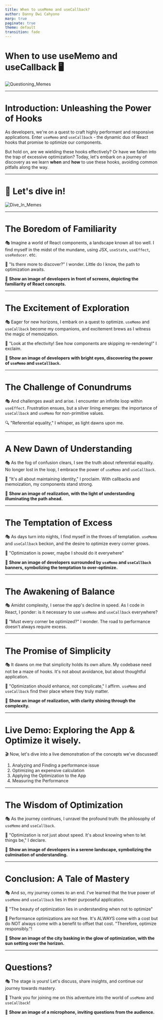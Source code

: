 ```yaml
---
title: When to useMemo and useCallback?
author: Danny Dwi Cahyono
marp: true
paginate: true
theme: default
transition: fade
---
```


# When to use useMemo and useCallback 🖥

![Questioning_Memes](https://media.tenor.com/3qErfSDAKhYAAAAC/confused-jackie-chan.gif)

---
# Introduction: Unleashing the Power of Hooks

As developers, we're on a quest to craft highly performant and responsive applications. Enter `useMemo` and `useCallback` - the dynamic duo of React hooks that promise to optimize our components.

But hold on, are we wielding these hooks effectively? Or have we fallen into the trap of excessive optimization? Today, let's embark on a journey of discovery as we learn **when** and **how** to use these hooks, avoiding common pitfalls along the way.

---


# 🎥 Let's dive in!

![Dive_In_Memes](https://i.imgflip.com/2ia12b.jpg)


---

# The Boredom of Familiarity

🎭 Imagine a world of React components, a landscape known all too well. I find myself in the midst of the mundane, using JSX, `useState`, `useEffect`, `useReducer`. etc.

🎤 "Is there more to discover?" I wonder. Little do I know, the path to optimization awaits.

🎥 **Show an image of developers in front of screens, depicting the familiarity of React concepts.**

---

# The Excitement of Exploration

🎭 Eager for new horizons, I embark on a quest to optimize. `useMemo` and `useCallback` become my companions, and excitement brews as I witness the magic of memoization.

🎤 "Look at the efectivity! See how components are skipping re-rendering!" I exclaim.

🎥 **Show an image of developers with bright eyes, discovering the power of `useMemo` and `useCallback`.**

---

# The Challenge of Conundrums

🎭 And challenges await and arise. I encounter an infinite loop within `useEffect`. Frustration ensues, but a silver lining emerges: the importance of `useCallback` and `useMemo` for non-primitive values.

🔍 "Referential equality," I whisper, as light dawns upon me.

---

# A New Dawn of Understanding

🎭 As the fog of confusion clears, I see the truth about referential equality. No longer lost in the loop, I embrace the power of `useMemo` and `useCallback`.

🎤 "It's all about maintaining identity," I proclaim. With callbacks and memoization, my components stand strong.

🎥 **Show an image of realization, with the light of understanding illuminating the path ahead.**

---

# The Temptation of Excess

🎭 As days turn into nights, I find myself in the throes of temptation. `useMemo` and `useCallback` beckon, and the desire to optimize every corner grows.

🎤 "Optimization is power, maybe I should do it everywhere"

🎥 **Show an image of developers surrounded by `useMemo` and `useCallback` banners, symbolizing the temptation to over-optimize.**

---

# The Awakening of Balance

🎭 Amidst complexity, I sense the app's decline in speed. As I code in React, I ponder: is it necessary to use `useMemo` and `useCallback` everywhere?

🤔 "Must every corner be optimized?" I wonder. The road to performance doesn't always require excess.

---

# The Promise of Simplicity

🎭 It dawns on me that simplicity holds its own allure. My codebase need not be a maze of hooks. It's not about avoidance, but about thoughtful application.

🎤 "Optimization should enhance, not complicate," I affirm. `useMemo` and `useCallback` find their place where they truly matter.

🎥 **Show an image of realization, with clarity shining through the complexity.**

---

# Live Demo: Exploring the App & Optimize it wisely.

🎬 Now, let's dive into a live demonstration of the concepts we've discussed!

1. Analyzing and Finding a performance issue
2. Optimizing an expensive calculation
3. Applying the Optimization to the App
4. Measuring the Performance

---

# The Wisdom of Optimization

🎭 As the journey continues, I unravel the profound truth: the philosophy of `useMemo` and `useCallback`.

🎤 "Optimization is not just about speed. It's about knowing when to let things be," I declare.

🎥 **Show an image of developers in a serene landscape, symbolizing the culmination of understanding.**

---


# Conclusion: A Tale of Mastery

🎭 And so, my journey comes to an end. I've learned that the true power of `useMemo` and `useCallback` lies in their purposeful application.

🎤 "The beauty of optimization lies in understanding when not to optimize" 

🎤 Performance optimizations are not free. It's ALWAYS come with a cost but do NOT always come with a benefit to offset that cost. "Therefore, optimize responsibly."!

🎥 **Show an image of the city basking in the glow of optimization, with the sun setting over the horizon.**

---

# Questions?

🎭 The stage is yours! Let's discuss, share insights, and continue our journey towards mastery.

🎤 Thank you for joining me on this adventure into the world of `useMemo` and `useCallback`!

🎥 **Show an image of a microphone, inviting questions from the audience.**
